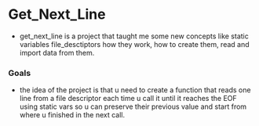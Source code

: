 # Get_Next_Line
- get_next_line is a project that taught me some new concepts like static variables file_desctiptors how they work, how to create them, read and import data from them.
### Goals
- the idea of the project is that u need to create a function that reads one line from a file descriptor each time u call it until it reaches the EOF using static vars so u can preserve their previous value and start from where u finished in the next call.
